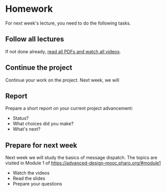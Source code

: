 # Homework

For next week's lecture, you need to do the following tasks.

## Follow all lectures
If not done already, [read all PDFs and watch all videos](./S20-07-11-Lectures.md). 

## Continue the project
Continue your work on the project.
Next week, we will 


## Report
Prepare a short report on your current project advancement:
- Status?
- What choices did you make?
- What's next?





## Prepare for next week

Next week we will study the basics of message dispatch.
The topics are visited in Module 1 of https://advanced-design-mooc.pharo.org/#module1

- Watch the videos
- Read the slides
- Prepare your questions

